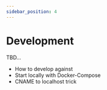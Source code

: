 ```yaml
---
sidebar_position: 4
---
```


# Development

TBD...

- How to develop against
- Start locally with Docker-Compose
- CNAME to localhost trick
